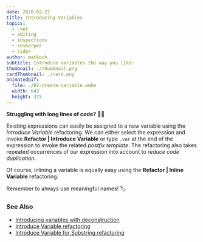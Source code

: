 ```yaml
---
date: 2020-02-27
title: Introducing Variables
topics:
  - .net
  - editing
  - inspections
  - resharper
  - rider
author: matkoch
subtitle: Introduce variables the way you like!
thumbnail: ./thumbnail.png
cardThumbnail: ./card.png
animatedGif:
  file: ./02-create-variable.webm
  width: 643
  height: 375
---
```


**Struggling with long lines of code?** 🙇‍♀️

Existing expressions can easily be assigned to a new variable using the _Introduce Variable_ refactoring. We can either select the expression and invoke **Refactor | Introduce Variable** or type `.var` at the end of the expression to invoke the related _postfix template_. The refactoring also takes repeated occurrences of our expression into account to _reduce code duplication_.

Of course, inlining a variable is equally easy using the **Refactor | Inline Variable** refactoring.

Remember to always use meaningful names! 🏷

### See Also

- [Introducing variables with deconstruction](https://blog.jetbrains.com/dotnet/2018/04/26/introduce-variable-iterate-merge-back-deconstruction/)
- [Introduce Variable refactoring](https://www.jetbrains.com/help/rider/Refactorings__Introduce_Variable.html)
- [Introduce Variable for Substring refactoring](https://www.jetbrains.com/help/rider/Refactorings__Introduce_Variable_for_Substring.html)
